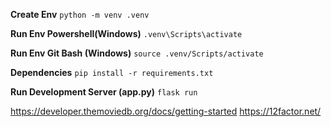 **Create Env**
`python -m venv .venv`

**Run Env Powershell(Windows)**
`.venv\Scripts\activate`

**Run Env Git Bash (Windows)**
`source .venv/Scripts/activate`

**Dependencies**
`pip install -r requirements.txt`

**Run Development Server (app.py)**
`flask run`

https://developer.themoviedb.org/docs/getting-started
https://12factor.net/